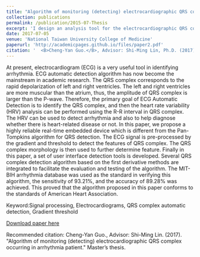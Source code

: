 ```yaml
---
title: "Algorithm of monitoring (detecting) electrocardiographic QRS complex occurring in arrhythmia patient"
collection: publications
permalink: /publication/2015-07-Thesis
excerpt: 'I design an analysis tool for the electrocardiographic QRS complex in arrhythmia patients. The tool implements classic algorithms(e.g., Pan-Tompkins, HC-Chen, So&Chen) and my innovative algorithms to compare the accuracy(confusion matrix) of arrhythmia detecting and performance comparison benchmark MIT- BIH arrhythmia database. <br><center><img src="/res/NTUMC/ECG/thesis.png" width="800" height="600"></center>'
date: 2017-07-05
venue: 'National Taiwan University College of Medicine'
paperurl: 'http://academicpages.github.io/files/paper2.pdf'
citation: '  <B>Cheng-Yan Guo.</B>, Advisor: Shi-Ming Lin, Ph.D. (2017). &quot;Algorithm of monitoring (detecting) electrocardiographic QRS complex occurring in arrhythmia patient.&quot; <i>Master’s thesis</i>.'
---
```

At present, electrocardiogram (ECG) is a very useful tool in identifying arrhythmia. ECG automatic detection algorithm has now become the mainstream in academic research. The QRS complex corresponds to the rapid depolarization of left and right ventricles. The left and right ventricles are more muscular than the atrium, thus, the amplitude of QRS complex is larger than the P-wave. Therefore, the primary goal of ECG Automatic Detection is to identify the QRS complex, and then the heart rate variability (HRV) analysis can be performed using the R-R interval in QRS complex. The HRV can be used to detect arrhythmia and also to help diagnose whether there is heart-related disease or not.
In this paper, we propose a highly reliable real-time embedded device which is different from the Pan-Tompkins algorithm for QRS detection. The ECG signal is pre-processed by the gradient and threshold to detect the features of QRS complex. The QRS complex morphology is then used to further determine feature.
Finally in this paper, a set of user interface detection tools is developed. Several QRS complex detection algorithm based on the first derivative methods are integrated to facilitate the evaluation and testing of the algorithm. The MIT-BIH arrhythmia database was used as the standard in verifying this algorithm, the sensitivity of 93.21%, and the accuracy of 89.28% was achieved. This proved that the algorithm proposed in this paper conforms to the standards of American Heart Association.

Keyword:Signal processing, Electrocardiograms, QRS complex automatic detection, Gradient threshold

[Download paper here](http://academicpages.github.io/files/paper2.pdf)

Recommended citation: Cheng-Yan Guo., Advisor: Shi-Ming Lin. (2017). "Algorithm of monitoring (detecting) electrocardiographic QRS complex occurring in arrhythmia patient." Master’s thesis.
